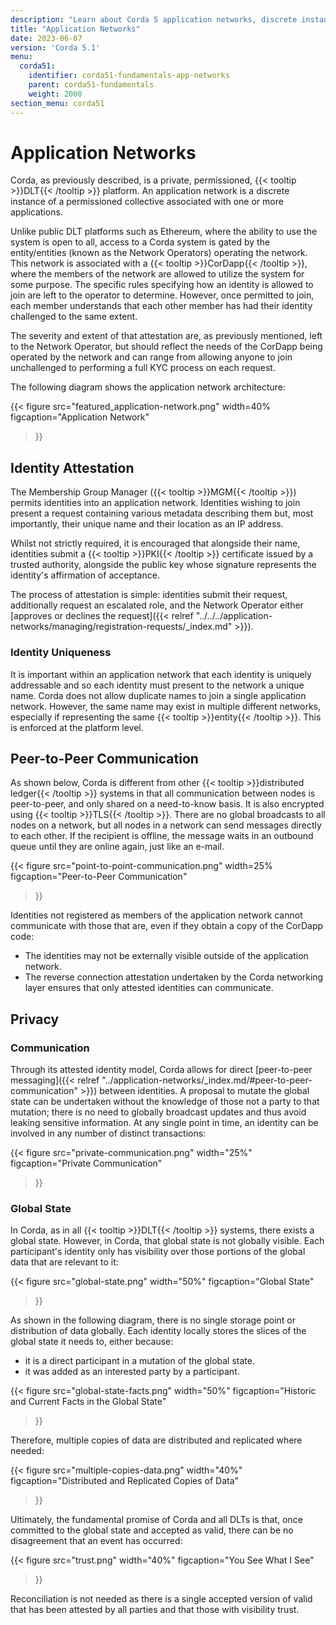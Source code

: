 ```yaml
---
description: "Learn about Corda 5 application networks, discrete instances of a permissioned collective associated with one or more applications."
title: "Application Networks"
date: 2023-06-07
version: 'Corda 5.1'
menu:
  corda51:
    identifier: corda51-fundamentals-app-networks
    parent: corda51-fundamentals
    weight: 2000
section_menu: corda51
---
```


# Application Networks

Corda, as previously described, is a private, permissioned, {{< tooltip >}}DLT{{< /tooltip >}} platform.
An application network is a discrete instance of a permissioned collective associated with one or more applications.

Unlike public DLT platforms such as Ethereum, where the ability to use the system is open to all, access to a Corda system is gated by the entity/entities (known as the Network Operators) operating the network.
This network is associated with a {{< tooltip >}}CorDapp{{< /tooltip >}}, where the members of the network are allowed to utilize the system for some purpose. The specific rules specifying how an identity is allowed to join are left to the operator to determine.
However, once permitted to join, each member understands that each other member has had their identity challenged to the same extent.

The severity and extent of that attestation are, as previously mentioned, left to the Network Operator, but should reflect the needs of the CorDapp being operated by the network and can range from allowing anyone to join unchallenged to performing a full KYC process on each request.

The following diagram shows the application network architecture:

{{< 
  figure
	 src="featured_application-network.png"
   width=40%
	 figcaption="Application Network"
>}}

## Identity Attestation

The Membership Group Manager ({{< tooltip >}}MGM{{< /tooltip >}}) permits identities into an application network. 
Identities wishing to join present a request containing various metadata describing them but, most importantly, their unique name and their location as an IP address.

Whilst not strictly required, it is encouraged that alongside their name, identities submit a {{< tooltip >}}PKI{{< /tooltip >}} certificate issued by a trusted authority, alongside the public key whose signature represents the identity's affirmation of acceptance. 

The process of attestation is simple: identities submit their request, additionally request an escalated role, and the Network Operator either [approves or declines the request]({{< relref "../../../application-networks/managing/registration-requests/_index.md" >}}).

### Identity Uniqueness

It is important within an application network that each identity is uniquely addressable and so each identity must present to the network a unique name.
Corda does not allow duplicate names to join a single application network.
However, the same name may exist in multiple different networks, especially if representing the same {{< tooltip >}}entity{{< /tooltip >}}. 
This is enforced at the platform level.

## Peer-to-Peer Communication

As shown below, Corda is different from other {{< tooltip >}}distributed ledger{{< /tooltip >}} systems in that all communication between nodes is peer-to-peer, and only shared on a need-to-know basis. It is also encrypted using {{< tooltip >}}TLS{{< /tooltip >}}.
There are no global broadcasts to all nodes on a network, but all nodes in a network can send messages directly to each other.
If the recipient is offline, the message waits in an outbound queue until they are online again, just like an e-mail.

{{< 
  figure
	 src="point-to-point-communication.png"
   width=25%
	 figcaption="Peer-to-Peer Communication"
>}}

Identities not registered as members of the application network cannot communicate with those that are, even if they obtain a copy of the CorDapp code:
* The identities may not be externally visible outside of the application network.
* The reverse connection attestation undertaken by the Corda networking layer ensures that only attested identities can communicate. 

## Privacy

### Communication

Through its attested identity model, Corda allows for direct [peer-to-peer messaging]({{< relref "../application-networks/_index.md/#peer-to-peer-communication" >}}) between identities. 
A proposal to mutate the global state can be undertaken without the knowledge of those not a party to that mutation; there is no need to globally broadcast updates and thus avoid leaking sensitive information.
At any single point in time, an identity can be involved in any number of distinct transactions:

{{< 
  figure
	 src="private-communication.png"
   width="25%"
	 figcaption="Private Communication"
>}}

### Global State

In Corda, as in all {{< tooltip >}}DLT{{< /tooltip >}} systems, there exists a global state. 
However, in Corda, that global state is not globally visible. 
Each participant's identity only has visibility over those portions of the global data that are relevant to it:

{{< 
  figure
	 src="global-state.png"
   width="50%"
	 figcaption="Global State"
>}}

As shown in the following diagram, there is no single storage point or distribution of data globally. 
Each identity locally stores the slices of the global state it needs to, either because:
* it is a direct participant in a mutation of the global state.
* it was added as an interested party by a participant.

{{< 
  figure
	 src="global-state-facts.png"
   width="50%"
	 figcaption="Historic and Current Facts in the Global State"
>}}

Therefore, multiple copies of data are distributed and replicated where needed:

{{< 
  figure
	 src="multiple-copies-data.png"
   width="40%"
	 figcaption="Distributed and Replicated Copies of Data"
>}}

Ultimately, the fundamental promise of Corda and all DLTs is that, once committed to the global state and accepted as valid, there can be no disagreement that an event has occurred:

{{< 
  figure
	 src="trust.png"
   width="40%"
	 figcaption="You See What I See"
>}}

Reconciliation is not needed as there is a single accepted version of valid that has been attested by all parties and that those with visibility trust.